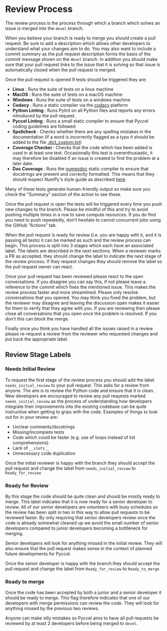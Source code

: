# Review Process

The review process is the process through which a branch which solves an issue is merged into the `devel` branch.

When you believe your branch is ready to merge you should create a pull request. Be sure to add a description which allows other developers to understand what your changes aim to do. You may also want to include a commit summary as the pull request description forms the basis of the commit message shown on the `devel` branch. In addition you should make sure that your pull request links to the issue that it is solving so that issue is automatically closed when the pull request is merged.

Once the pull request is opened 9 tests should be triggered they are: 

-   **Linux** : Runs the suite of tests on a linux machine
-   **MacOS** : Runs the suite of tests on a macOS machine
-   **Windows** : Runs the suite of tests on a windows machine
-   **Codacy** : Runs a static compiler via the [codacy](https://app.codacy.com/gh/pyccel/pyccel/dashboard) platform
-   **Python Linting** : Runs Pylint on all Python files and reports any errors introduced by the pull request.
-   **Pyccel Linting** : Runs a small static compiler to ensure that Pyccel coding guidelines are followed
-   **Spellcheck** : Checks whether there are any spelling mistakes in the documentation (if a word is incorrectly flagged as a typo it should be added to the file [.dict_custom.txt](../.dict_custom.txt))
-   **Coverage Checker** : Checks that the code which has been added is used in at least one test. Occasionally this test is overenthusiastic, it may therefore be disabled if an issue is created to find the problem at a later date.
-   **Doc Coverage** : Runs the [numpydoc](https://numpydoc.readthedocs.io/en/latest/index.html) static compiler to ensure that docstrings are present and correctly formatted. This means that they should respect NumPy's style guide as described [here](https://numpydoc.readthedocs.io/en/latest/format.html).

Many of these tests generate human-friendly output so make sure you check the "Summary" section of the action to see these.

Once the pull request is open the tests will be triggered every time you push new changes to the branch. Please be mindful of this and try to avoid pushing multiple times in a row to save compute resources. If you do find you need to push repeatedly, don't hesitate to cancel concurrent jobs using the GitHub "Actions" tab.

When the pull request is ready for review (i.e. you are happy with it, and it is passing all tests) it can be marked as such and the review process can begin. This process is split into 3 stages which each have an associated label. The labels are described in the next sections. When a reviewer marks a PR as accepted, they should change the label to indicate the next stage of the review process. If they request changes they should remove the label so the pull request owner can react.

Once your pull request has been reviewed please react to the open conversations. If you disagree you can say this, if not please leave a reference to the commit which fixes the mentioned issue. This makes the review process faster and more streamlined. Please only resolve conversations that you opened. You may think you fixed the problem, but the reviewer may disagree and leaving the discussion open makes it easier for them to verify that they agree with you. If you are reviewing then please close all conversations that you open once the problem is resolved. If you don't this can block the merge.

Finally once you think you have handled all the issues raised in a review please re-request a review from the reviewer who requested changes and put back the appropriate label.

## Review Stage Labels

### Needs Initial Review

To request the first stage of the review process you should add the label `needs_initial_review` to your pull request. This asks for a review from anyone. The aim is to review the Python code and ensure that it is clean. New developers are encouraged to review any pull requests marked `needs_initial_review` as the process of understanding how developers integrate their improvements into the existing codebase can be quite instructive when getting to grips with the code. Examples of things to look out for in your review are:

-   Unclear comments/docstrings
-   Missing/Incomplete tests
-   Code which could be faster (e.g. use of loops instead of list comprehensions)
-   Lack of `__slots__`
-   Unnecessary code duplication

Once the initial reviewer is happy with the branch they should accept the pull request and change the label from `needs_initial_review` to `Ready_for_review`

### Ready for Review

By this stage the code should be quite clean and should be mostly ready to merge. This label indicates that it is now ready for a senior developer to review. All of our senior developers are volunteers with busy schedules so the review has been split in two in this way to allow pull requests to be reviewed faster. By only requiring that senior developers review once the code is already somewhat cleaned up we avoid the small number of senior developers compared to junior developers becoming a bottleneck for merging.

Senior developers will look for anything missed in the initial review. They will also ensure that the pull request makes sense in the context of planned future developments for Pyccel.

Once the senior developer is happy with the branch they should accept the pull request and change the label from `Ready_for_review` to `Ready_to_merge`

### Ready to merge

Once the code has been accepted by both a junior and a senior developer it should be ready to merge. This flag therefore indicates that one of our developers with merge permissions can review the code. They will look for anything missed by the previous two reviews.

Anyone can make silly mistakes so Pyccel aims to have all pull requests be reviewed by at least 2 developers before being merged to `devel`.
